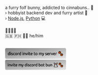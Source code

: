a furry folf bunny, addicted to cinnabuns.. 🐾<br>
› hobbyist backend dev and furry artist 📝<br>
› [Node.js](https://nodejs.org "https://nodejs.org 🔗"), [Python](https://www.python.org "https://www.python.org 🔗") 💻<br>
<br>
🐰🦊🐺🦌<br>
🇬🇧 🇵🇭 🏳️‍🌈 he/him<br>
<br>

<a href="https://discord.gg/5cE7AjX" target="_blank">
  <img src="./server-invite.png" width="200" alt="discord invite to my server 🐾">
</a>
<br>
<a href="https://discord.com/api/oauth2/authorize?client_id=555489775981953045&permissions=534152342615&scope=bot%20applications.commands" target="_blank">
  <img src="./bun-invite.png" width="200" alt="invite my discord bot bun 🐾">
</a>
